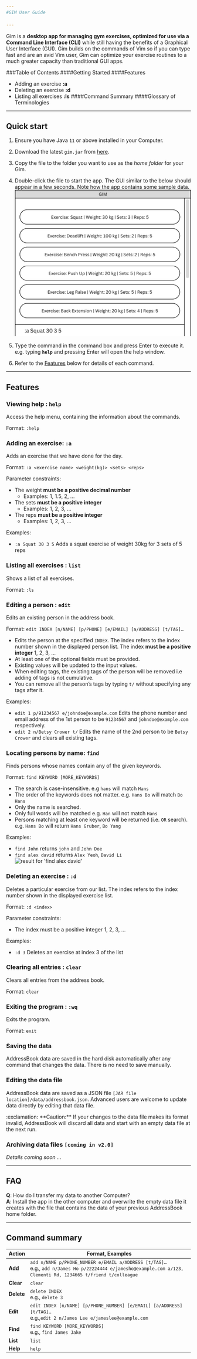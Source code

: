 ```yaml
---
#GIM User Guide

---
```


Gim is a **desktop app for managing gym exercises, optimized for use via a Command Line Interface (CLI)** while still having the benefits of a Graphical User Interface (GUI). Gim builds on the commands of Vim so if you can type fast and are an avid Vim user, Gim can optimize your exercise routines to a much greater capacity than traditional GUI apps.

###Table of Contents
####Getting Started 
####Features
* Adding an exercise **:a**
* Deleting an exercise **:d**	
* Listing all exercises **:ls**
####Command Summary
####Glossary of Terminologies

--------------------------------------------------------------------------------------------------------------------

## Quick start

1. Ensure you have Java `11` or above installed in your Computer.

1. Download the latest `gim.jar` from [here](https://github.com/se-edu/addressbook-level3/releases).

1. Copy the file to the folder you want to use as the _home folder_ for your Gim.

1. Double-click the file to start the app. The GUI similar to the below should appear in a few seconds. Note how the app contains some sample data.<br>
   ![Ui](images/Ui.png)

1. Type the command in the command box and press Enter to execute it. e.g. typing **`help`** and pressing Enter will open the help window.<br>

1. Refer to the [Features](#features) below for details of each command.

--------------------------------------------------------------------------------------------------------------------

## Features


### Viewing help : `help`

Access the help menu, containing the information about the commands.

Format: `:help`


### Adding an exercise: `:a`

Adds an exercise that we have done for the day.

Format: `:a <exercise name> <weight(kg)> <sets> <reps>`

Parameter constraints:
* The weight **must be a positive decimal number**
  * Examples: 1, 1.5, 2, ... 
* The sets **must be a positive integer**
  * Examples: 1, 2, 3, ...
* The reps **must be a positive integer**
  * Examples: 1, 2, 3, ...

Examples:
* `:a Squat 30 3 5` Adds a squat exercise of weight 30kg for 3 sets of 5 reps

### Listing all exercises : `list`

Shows a list of all exercises.

Format: `:ls`

### Editing a person : `edit`

Edits an existing person in the address book.

Format: `edit INDEX [n/NAME] [p/PHONE] [e/EMAIL] [a/ADDRESS] [t/TAG]…​`

* Edits the person at the specified `INDEX`. The index refers to the index number shown in the displayed person list. The index **must be a positive integer** 1, 2, 3, …​
* At least one of the optional fields must be provided.
* Existing values will be updated to the input values.
* When editing tags, the existing tags of the person will be removed i.e adding of tags is not cumulative.
* You can remove all the person’s tags by typing `t/` without
    specifying any tags after it.

Examples:
*  `edit 1 p/91234567 e/johndoe@example.com` Edits the phone number and email address of the 1st person to be `91234567` and `johndoe@example.com` respectively.
*  `edit 2 n/Betsy Crower t/` Edits the name of the 2nd person to be `Betsy Crower` and clears all existing tags.

### Locating persons by name: `find`

Finds persons whose names contain any of the given keywords.

Format: `find KEYWORD [MORE_KEYWORDS]`

* The search is case-insensitive. e.g `hans` will match `Hans`
* The order of the keywords does not matter. e.g. `Hans Bo` will match `Bo Hans`
* Only the name is searched.
* Only full words will be matched e.g. `Han` will not match `Hans`
* Persons matching at least one keyword will be returned (i.e. `OR` search).
  e.g. `Hans Bo` will return `Hans Gruber`, `Bo Yang`

Examples:
* `find John` returns `john` and `John Doe`
* `find alex david` returns `Alex Yeoh`, `David Li`<br>
  ![result for 'find alex david'](images/findAlexDavidResult.png)

### Deleting an exercise : `:d`

Deletes a particular exercise from our list. The index refers to the index number shown in the displayed exercise list.

Format: `:d <index>`

Parameter constraints:
* The index must be a positive integer 1, 2, 3, ...

Examples:
* `:d 3` Deletes an exercise at index 3 of the list

### Clearing all entries : `clear`

Clears all entries from the address book.

Format: `clear`

### Exiting the program : `:wq`

Exits the program.

Format: `exit`

### Saving the data

AddressBook data are saved in the hard disk automatically after any command that changes the data. There is no need to save manually.

### Editing the data file

AddressBook data are saved as a JSON file `[JAR file location]/data/addressbook.json`. Advanced users are welcome to update data directly by editing that data file.

<div markdown="span" class="alert alert-warning">:exclamation: **Caution:**
If your changes to the data file makes its format invalid, AddressBook will discard all data and start with an empty data file at the next run.
</div>

### Archiving data files `[coming in v2.0]`

_Details coming soon ..._

--------------------------------------------------------------------------------------------------------------------

## FAQ

**Q**: How do I transfer my data to another Computer?<br>
**A**: Install the app in the other computer and overwrite the empty data file it creates with the file that contains the data of your previous AddressBook home folder.

--------------------------------------------------------------------------------------------------------------------

## Command summary

Action | Format, Examples
--------|------------------
**Add** | `add n/NAME p/PHONE_NUMBER e/EMAIL a/ADDRESS [t/TAG]…​` <br> e.g., `add n/James Ho p/22224444 e/jamesho@example.com a/123, Clementi Rd, 1234665 t/friend t/colleague`
**Clear** | `clear`
**Delete** | `delete INDEX`<br> e.g., `delete 3`
**Edit** | `edit INDEX [n/NAME] [p/PHONE_NUMBER] [e/EMAIL] [a/ADDRESS] [t/TAG]…​`<br> e.g.,`edit 2 n/James Lee e/jameslee@example.com`
**Find** | `find KEYWORD [MORE_KEYWORDS]`<br> e.g., `find James Jake`
**List** | `list`
**Help** | `help`

